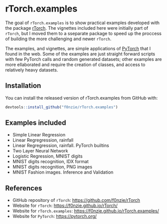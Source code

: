 
<!-- README.md is generated from README.Rmd. Please edit that file -->

# rTorch.examples

<!-- badges: start -->

<!-- badges: end -->

The goal of `rTorch.examples` is to show practical examples developed
with the package
[rTorch](https://cran.r-project.org/web/packages/rTorch/index.html). The
vignettes included here were initially part of `rTorch`, but I moved
them to a sseparate package to speed up the proccess of building the
more challenging and newer `rTorch`.

The examples, and vignettes, are simple applications of [PyTorch]() that
I found in the web. Some of the examples are just straight forward
scripts with few PyTorch calls and random generated datasets; other
examples are more ellaborated and require the creation of classes, and
access to relatively heavy datasets.

## Installation

You can install the released version of rTorch.examples from GitHub
with:

``` r
devtools::install_github("f0nzie/rTorch.examples")
```

## Examples included

  - Simple Linear Regression
  - Linear Regregression, rainfall
  - Linear Regregression, rainfall. PyTorch builtins
  - Two Layer Neural Network
  - Logistic Regression, MNIST digits
  - MNIST digits recognition, IDX format
  - MNIST digits recognition, PNG images
  - MNIST Fashion images. Inference and Validation

## References

  - GitHub repository of `rTorch`: <https://github.com/f0nzie/rTorch>
  - Website for `rTorch`: <https://f0nzie.github.io/rTorch/>
  - Website for `rTorch.examples`:
    <https://f0nzie.github.io/rTorch.examples/>
  - Website for `PyTorch`: <https://pytorch.org/>
